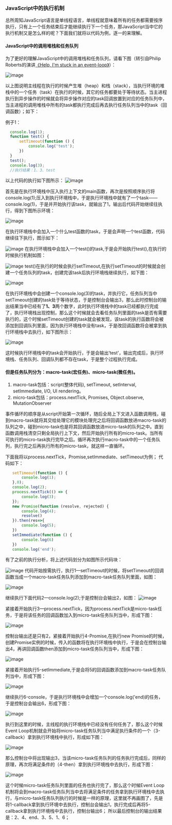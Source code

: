 ### JavaScript中的执行机制

 总所周知JavaScript语言是单线程语言，单线程就意味着所有的任务都需要按序执行，只有上一个任务结束后才能继续执行下一个任务，那JavaScript当中它的执行机制又是怎么样的呢？下面我们就将以代码为例，逐一的来理解。
 
#### JavaScript中的调用堆栈和任务队列
 为了更好的理解JavaScript中的调用堆栈和任务队列，请看下图（转引自Philip Roberts的演讲[《Help, I'm stuck in an event-loop》](http://vimeo.com/96425312)）：
 
   ![image](./3.png)
   
  以上图说明主线程在执行的时候产生堆（heap）和栈（stack），当执行环境的堆栈中的一个任务（task）在执行的时候，其它的任务都要处于等待状态。当主进程执行到异步操作的时候就会将异步操作对应的task回调放置到对应的任务队列中，当主进程的调用堆栈中所有的task都执行完成后再去执行任务队列当中的task（回调函数）；如下：
 
 例子1：
  ```javascript
    console.log(1);
    function test() {
        setTimeout(function () {
            console.log('test');
        })
    }
    test();
    console.log(3);
    //执行结果：1、3、test
   ```
   以上代码的执行如下图所示：
   ![image](./1.png)
   
   首先是在执行环境栈中压入执行上下文的main函数，再次是按照顺序执行将console.log(1);压入到执行环境栈中，于是执行环境栈中就有了一个task——console.log(1)，于是并开始执行该task，就输出了1，输出后代码开始继续往执行，得到下图所示环境：

   ![image](./2.png)
   
   在执行环境栈中会加入一个什么test函数的task，于是会声明一个test函数，代码继续往下执行，图示如下：
   
   ![image](./4.png)
   在执行环境栈中会加入一个test()的task,于是会开始执行test(),在执行的时候执行机制如图：
   
   ![image](./5.png)
   test()在执行的时候会执行setTimeout,在执行setTimeout的时候就会创建一个任务队列的task，创建完该task后执行环境栈继续执行，如下图：
   
   ![image](./6.png)
   
  在执行环境栈中会创建一个console.log(3)的task，并执行它，任务队列当中setTimeout创建的task处于等待状态，于是控制台会输出3，那么此时控制台的输出结果当中已经有了**1、3**两个数字，此时执行环境栈中的task已经都执行完成了，执行环境栈出现控制，那么这个时候就会去看任务队列里面的task是否有需要执行的，这个时候setTimeout创建的task就会被发现，该task的执行函数将会被添加到回调队列里面，因为执行环境栈中没有task，于是改回调函数将会被拿到执行环境栈中去执行，如下图所示：
  
  ![image](./7.png)
  
  这时候执行环境栈中的task会开始执行，于是会输出‘test’，输出完成后，执行环境栈、任务队列、回调队列都不存在task，于是整个过程执行完成。
  
#### 但是任务队列分为：macro-task(宏任务)、micro-task(微任务)。

 1. macro-task包括：script(整体代码), setTimeout, setInterval, setImmediate, I/O, UI rendering。
 2. micro-task包括：process.nextTick, Promises, Object.observe, MutationObserver
 
 事件循环的顺序是从script开始第一次循环，随后全局上下文进入函数调用栈，碰到macro-task就将其交给处理它的模块处理完之后将回调函数放进macro-task的队列之中，碰到micro-task也是将其回调函数放进micro-task的队列之中。直到函数调用栈清空只剩全局执行上下文，然后开始执行所有的micro-task。当所有可执行的micro-task执行完毕之后。循环再次执行macro-task中的一个任务队列，执行完之后再执行所有的micro-task，就这样一直循环。
 
 下面我将以process.nextTick，Promise,setImmediate、setTimeout为例；
 代码如下：
 ```javascript
    setTimeout(function () {
        console.log(1);
    },0);
    console.log(2);
    process.nextTick(() => {
        console.log(3);
    });
    new Promise(function (resolve, rejected) {
        console.log(4);
        resolve()
    }).then(res=>{
        console.log(5);
    })
    setImmediate(function () {
        console.log(6)
    })
    console.log('end');
```
 有了之前的执行分析，将上述代码划分为如图所示代码块：
 
 ![image](./8.png)
 代码开始按需执行，执行1—setTimeout的时候，将setTimeout的回调函数当成一个macro-task任务队列添加到macro-task任务队列里面，如图：
   
   ![image](./9.png)
   
 继续执行下面代码2—console.log(2);于是控制台会输出2，如图：
 ![image](./10.png)
 
 紧接着开始执行3—process.nextTick，因为process.nextTick是micro-task任务，于是将该任务的回调函数加入到micro-task任务队列当中，形成下图：
 
 ![image](./11.png)
 
 控制台输出还是只有2，紧接着开始执行4-Promise,在执行new Promise的时候，创建Promise实例的时候，传入的函数将在执行环境栈中执行，于是会在控制台输出4，再讲回调函数then添加到micro-task任务队列当中，形成下图：
 
 ![image](./12.png)
 
 紧接着开始执行5-setImmediate,于是会将5的回调函数添加到macro-task任务队列当中，形成下图：
 
  ![image](./13.png)
  
  继续执行6-console，于是执行环境栈中会增加一个console.log('end)的任务，于是控制台会输出6，形成下图：
    
   ![image](./14.png)
   
   执行到这里的时候，主线程的执行环境栈中已经没有任何任务了，那么这个时候Event Loop机制就会开始将micro-task任务队列当中满足执行条件的一个（3-callback）拿到执行环境栈中执行，形成如下图：
   
   ![image](./15.png)
   
   那么控制台中将出现输出3，当该micro-task任务队列的任务执行完成后，同样的原理，再次将满足条件的（4-then）拿到执行环境栈中去执行，形成下图：
   
   ![image](./16.png)
   
   这个时候micro-task任务队列里面的任务也执行完了，那么这个时候Event Loop机制将会到macro-task任务队列当中去将满足条件的任务拿到执行环境栈中去执行，与micro-task任务队列执行的时候是一样的原理，这里就不再画图了，先是将1-callback拿到执行环境中去执行，控制台会输出1，执行完成后再将5-callback拿到执行环境栈中去执行，控制台输出6；
   所以最后控制台的输出结果是：2、4、end、3、5、1、6；
   
   

  
 
 
 
 
 

   
   
